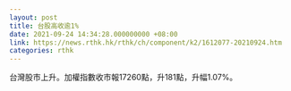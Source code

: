 ```yaml
---
layout: post
title: 台股高收逾1%
date: 2021-09-24 14:34:28.000000000 +08:00
link: https://news.rthk.hk/rthk/ch/component/k2/1612077-20210924.htm
categories: rthk
---
```


台灣股市上升。加權指數收市報17260點，升181點，升幅1.07%。
